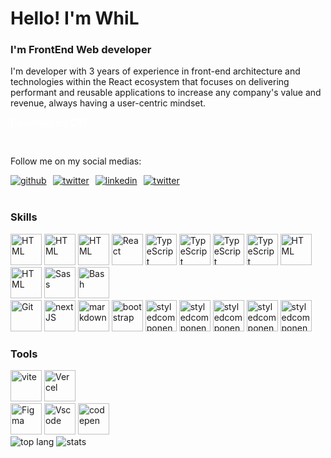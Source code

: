 <div>
  <h1 > Hello! I'm WhiL </h1>
  <h3 >  I'm FrontEnd Web developer </h3>
</div>
<p>
I'm developer with 3 years of experience in front-end architecture and
technologies within the React ecosystem that focuses on delivering
performant and reusable applications to increase any company's value and
revenue, always having a user-centric mindset.
</p>
<div align="left">
<a href="https://whil.vercel.app/"   target="_blank" style="text-decoration:underline; text-decoration-color: white; width:320px;  cursor:pointer; " >
<div style=" color:white; font-weight:bold; ">
<p style=" color:white; font-weight:bold; ">Download my CV!</p>
 </div>
</a>

</div>

<br />
<p>Follow me on my social medias:</p>
<div style="
    display: flex;
    flex-direction: row;
    gap:10px;
    flex-wrap:wrap;
">
<a href="https://github.com/Whil117" target="_blank">
<img src=https://img.shields.io/badge/github-%2325292e.svg?&style=for-the-badge&logo=github&logoColor=white alt=github  />
</a>
<a href="https://twitter.com/WhIlEx117" target="_blank">
<img src=https://img.shields.io/badge/twitter-%2300acee.svg?&style=for-the-badge&logo=twitter&logoColor=white alt=twitter  />
</a>

<a href="https://www.linkedin.com/in/ivangarciawhil117/" target="_blank">
<img src=https://img.shields.io/badge/LinkedIn-0077B5?style=for-the-badge&logo=linkedin&logoColor=white alt=linkedin  />
</a>
<a href="https://www.youtube.com/@WhiLEx" target="_blank">
<img src=https://img.shields.io/badge/YouTube-FF0000?style=for-the-badge&logo=youtube&logoColor=white alt=twitter  />
</a>
</div>
<br />

<div >  
    <h3>Skills </h3>
    <img  src="https://skillicons.dev/icons?i=html" alt="HTML" height="50" />  
    <img  src="https://skillicons.dev/icons?i=css" alt="HTML" height="50" />  
     <img  src="https://skillicons.dev/icons?i=js" alt="HTML" height="50" /> 
    <img  src="https://skillicons.dev/icons?i=react" alt="React" height="50" />  
    <img  src="https://skillicons.dev/icons?i=typescript" alt="TypeScript" height="50" />  
    <img  src="https://skillicons.dev/icons?i=nodejs" alt="TypeScript" height="50" />  
    <img  src="https://skillicons.dev/icons?i=apollo" alt="TypeScript" height="50" />  
      <img  src="https://skillicons.dev/icons?i=vue" alt="TypeScript" height="50" />  
    <img  src="https://skillicons.dev/icons?i=graphql" alt="HTML" height="50" />
     <img  src="https://skillicons.dev/icons?i=rollup" alt="HTML" height="50" />    
    <img  src="https://skillicons.dev/icons?i=sass" alt="Sass" height="50" />  
    <img  src="https://skillicons.dev/icons?i=bash" alt="Bash" height="50" />  
    <br />
    <img  src="https://skillicons.dev/icons?i=git" alt="Git" height="50" />  
    <img  src="https://skillicons.dev/icons?i=nextjs" alt="nextJS" height="50" />
    <img  src="https://skillicons.dev/icons?i=markdown" alt="markdown" height="50" />
    <img  src="https://skillicons.dev/icons?i=bootstrap" alt="bootstrap" height="50" />
    <img  src="https://skillicons.dev/icons?i=styledcomponents" alt="styledcomponents" height="50" />
        <img  src="https://skillicons.dev/icons?i=express" alt="styledcomponents" height="50" />
          <img  src="https://skillicons.dev/icons?i=firebase" alt="styledcomponents" height="50" />
             <img  src="https://skillicons.dev/icons?i=jest" alt="styledcomponents" height="50" />
                <img  src="https://skillicons.dev/icons?i=remix" alt="styledcomponents" height="50" />
</div>
<div align="left">
    <h3>Tools</h3>
    <img  src="https://skillicons.dev/icons?i=vite" alt="vite" height="50" />
    <img  src="https://skillicons.dev/icons?i=vercel" alt="Vercel" height="50" />
    <br />
    <img  src="https://skillicons.dev/icons?i=figma" alt="Figma" height="50" /> 
    <img  src="https://skillicons.dev/icons?i=vscode" alt="Vscode" height="50" />
    <img  src="https://skillicons.dev/icons?i=codepen" alt="codepen" height="50" />
</div>

<img src="https://github-readme-stats.vercel.app/api/top-langs/?username=Whil117&layout=compact" alt="top lang"/>

<img src="https://github-readme-stats.vercel.app/api?username=Whil117" alt="stats" />

<br />
<br />
